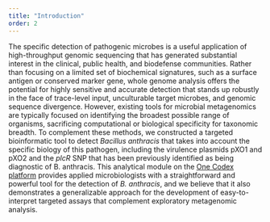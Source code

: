 ```yaml
---
title: "Introduction"
order: 2
---
```


The specific detection of pathogenic microbes is a useful application of high-throughput genomic sequencing that has generated substantial interest in the clinical, public health, and biodefense communities. Rather than focusing on a limited set of biochemical signatures, such as a surface antigen or conserved marker gene, whole genome analysis offers the potential for highly sensitive and accurate detection that stands up robustly in the face of trace-level input, unculturable target microbes, and genomic sequence divergence. However, existing tools for microbial metagenomics are typically focused on identifying the broadest possible range of organisms, sacrificing computational or biological specificity for taxonomic breadth. To complement these methods, we constructed a targeted bioinformatic tool to detect *Bacillus anthracis* that takes into account the specific biology of this pathogen, including the virulence plasmids pXO1 and pXO2 and the *plcR* SNP that has been previously identified as being diagnostic of B. anthracis. This analytical module on the [One Codex platform](https://app.onecodex.com) provides applied microbiologists with a straightforward and powerful tool for the detection of *B. anthracis*, and we believe that it also demonstrates a generalizable approach for the development of easy-to-interpret targeted assays that complement exploratory metagenomic analysis.
